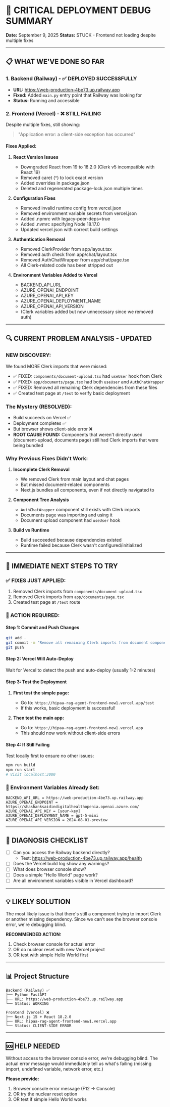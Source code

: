 # 🔴 CRITICAL DEPLOYMENT DEBUG SUMMARY
**Date:** September 9, 2025
**Status:** STUCK - Frontend not loading despite multiple fixes

---

## 📋 WHAT WE'VE DONE SO FAR

### 1. Backend (Railway) - ✅ DEPLOYED SUCCESSFULLY
- **URL:** https://web-production-4be73.up.railway.app
- **Fixed:** Added `main.py` entry point that Railway was looking for
- **Status:** Running and accessible

### 2. Frontend (Vercel) - ❌ STILL FAILING
Despite multiple fixes, still showing: 
> "Application error: a client-side exception has occurred"

#### Fixes Applied:
1. **React Version Issues**
   - Downgraded React from 19 to 18.2.0 (Clerk v5 incompatible with React 19)
   - Removed caret (^) to lock exact version
   - Added overrides in package.json
   - Deleted and regenerated package-lock.json multiple times

2. **Configuration Fixes**
   - Removed invalid runtime config from vercel.json
   - Removed environment variable secrets from vercel.json
   - Added .npmrc with legacy-peer-deps=true
   - Added .nvmrc specifying Node 18.17.0
   - Updated vercel.json with correct build settings

3. **Authentication Removal**
   - Removed ClerkProvider from app/layout.tsx
   - Removed auth check from app/chat/layout.tsx
   - Removed AuthChatWrapper from app/chat/page.tsx
   - All Clerk-related code has been stripped out

4. **Environment Variables Added to Vercel**
   - BACKEND_API_URL
   - AZURE_OPENAI_ENDPOINT
   - AZURE_OPENAI_API_KEY
   - AZURE_OPENAI_DEPLOYMENT_NAME
   - AZURE_OPENAI_API_VERSION
   - (Clerk variables added but now unnecessary since we removed auth)

---

## 🔍 CURRENT PROBLEM ANALYSIS - UPDATED

### NEW DISCOVERY:
We found MORE Clerk imports that were missed:
- ✅ FIXED: `components/document-upload.tsx` had `useUser` hook from Clerk
- ✅ FIXED: `app/documents/page.tsx` had both `useUser` and `AuthChatWrapper` 
- ✅ FIXED: Removed all remaining Clerk dependencies from these files
- ✅ Created test page at `/test` to verify basic deployment

### The Mystery (RESOLVED):
- Build succeeds on Vercel ✅
- Deployment completes ✅
- But browser shows client-side error ❌
- **ROOT CAUSE FOUND:** Components that weren't directly used (document-upload, documents page) still had Clerk imports that were being bundled

### Why Previous Fixes Didn't Work:

1. **Incomplete Clerk Removal**
   - We removed Clerk from main layout and chat pages
   - But missed document-related components
   - Next.js bundles all components, even if not directly navigated to

2. **Component Tree Analysis**
   - `AuthChatWrapper` component still exists with Clerk imports
   - Documents page was importing and using it
   - Document upload component had `useUser` hook

3. **Build vs Runtime**
   - Build succeeded because dependencies existed
   - Runtime failed because Clerk wasn't configured/initialized

---

## 🚨 IMMEDIATE NEXT STEPS TO TRY

### ✅ FIXES JUST APPLIED:
1. Removed Clerk imports from `components/document-upload.tsx`
2. Removed Clerk imports from `app/documents/page.tsx`
3. Created test page at `/test` route

### 🎯 ACTION REQUIRED:

#### Step 1: Commit and Push Changes
```bash
git add .
git commit -m "Remove all remaining Clerk imports from document components"
git push
```

#### Step 2: Vercel Will Auto-Deploy
Wait for Vercel to detect the push and auto-deploy (usually 1-2 minutes)

#### Step 3: Test the Deployment
1. **First test the simple page:**
   - Go to: `https://hipaa-rag-agent-frontend-new1.vercel.app/test`
   - If this works, basic deployment is successful!

2. **Then test the main app:**
   - Go to: `https://hipaa-rag-agent-frontend-new1.vercel.app`
   - This should now work without client-side errors

#### Step 4: If Still Failing
Test locally first to ensure no other issues:
```bash
npm run build
npm run start
# Visit localhost:3000
```

### 🔧 Environment Variables Already Set:
```
BACKEND_API_URL = https://web-production-4be73.up.railway.app
AZURE_OPENAI_ENDPOINT = https://shashanksaidindigitalhealthopenia.openai.azure.com/
AZURE_OPENAI_API_KEY = [your-key]
AZURE_OPENAI_DEPLOYMENT_NAME = gpt-5-mini
AZURE_OPENAI_API_VERSION = 2024-08-01-preview
```

---

## 🎯 DIAGNOSIS CHECKLIST

- [ ] Can you access the Railway backend directly? 
  - Test: https://web-production-4be73.up.railway.app/health
- [ ] Does the Vercel build log show any warnings?
- [ ] What does browser console show?
- [ ] Does a simple "Hello World" page work?
- [ ] Are all environment variables visible in Vercel dashboard?

---

## 💡 LIKELY SOLUTION

The most likely issue is that there's still a component trying to import Clerk or another missing dependency. Since we can't see the browser console error, we're debugging blind.

**RECOMMENDED ACTION:**
1. Check browser console for actual error
2. OR do nuclear reset with new Vercel project
3. OR test with simple Hello World first

---

## 📊 Project Structure
```
Backend (Railway) ✅
├── Python FastAPI
├── URL: https://web-production-4be73.up.railway.app
└── Status: WORKING

Frontend (Vercel) ❌
├── Next.js 15 + React 18.2.0
├── URL: hipaa-rag-agent-frontend-new1.vercel.app
└── Status: CLIENT-SIDE ERROR
```

---

## 🆘 HELP NEEDED
Without access to the browser console error, we're debugging blind. The actual error message would immediately tell us what's failing (missing import, undefined variable, network error, etc.)

**Please provide:**
1. Browser console error message (F12 → Console)
2. OR try the nuclear reset option
3. OR test if simple Hello World works
